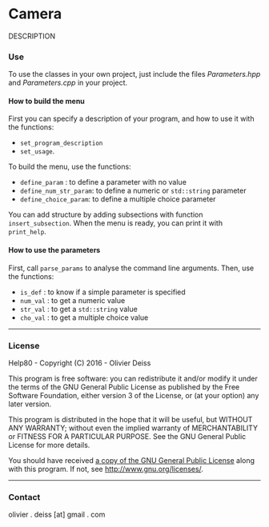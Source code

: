 # Camera

DESCRIPTION

### Use

To use the classes in your own project, just include the files *Parameters.hpp* and *Parameters.cpp* in your project.

#### How to build the menu
        
First you can specify a description of your program, and how to use it with the functions:
* `set_program_description`
* `set_usage`.
 
To build the menu, use the functions:
* `define_param` : to define a parameter with no value
* `define_num_str_param`: to define a numeric or `std::string` parameter
* `define_choice_param`: to define a multiple choice parameter
 
You can add structure by adding subsections with function `insert_subsection`.
When the menu is ready, you can print it with `print_help`.
        
#### How to use the parameters
 
First, call `parse_params` to analyse the command line arguments. Then, use the functions:
* `is_def` :  to know if a simple parameter is specified
* `num_val` : to get a numeric value
* `str_val` : to get a `std::string` value
* `cho_val` : to get a multiple choice value

***

### License

Help80 - Copyright (C) 2016 -  Olivier Deiss

This program is free software: you can redistribute it and/or modify
it under the terms of the GNU General Public License as published by
the Free Software Foundation, either version 3 of the License, or
(at your option) any later version.

This program is distributed in the hope that it will be useful,
but WITHOUT ANY WARRANTY; without even the implied warranty of
MERCHANTABILITY or FITNESS FOR A PARTICULAR PURPOSE.  See the
GNU General Public License for more details.

You should have received [a copy of the GNU General Public License](COPYING)
along with this program. If not, see <http://www.gnu.org/licenses/>.

***

### Contact

olivier . deiss [at] gmail . com
